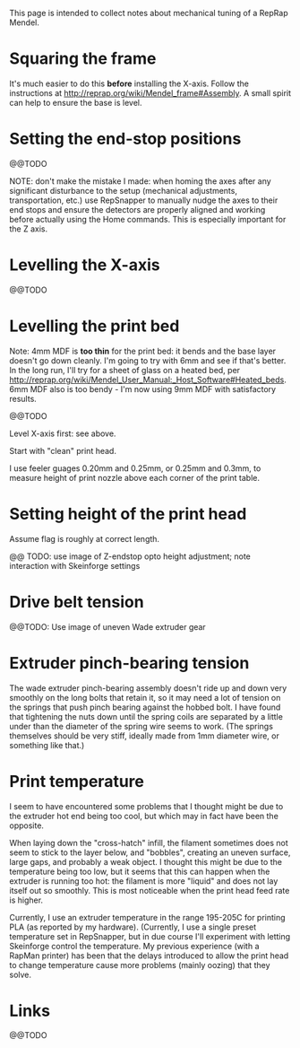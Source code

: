 This page is intended to collect notes about mechanical tuning of a RepRap Mendel.



# Squaring the frame #

It's much easier to do this **before** installing the X-axis.  Follow the instructions at http://reprap.org/wiki/Mendel_frame#Assembly.  A small spirit can help to ensure the base is level.

# Setting the end-stop positions #

@@TODO

NOTE: don't make the mistake I made:  when homing the axes after any significant disturbance to the setup (mechanical adjustments, transportation, etc.) use RepSnapper to manually nudge the axes to their end stops and ensure the detectors are properly aligned and working before actually using the Home commands.  This is especially important for the Z axis.

# Levelling the X-axis #

@@TODO

# Levelling the print bed #

Note: 4mm MDF is **too thin** for the print bed: it bends and the base layer doesn't go down cleanly.  I'm going to try with 6mm and see if that's better.  In the long run, I'll try for a sheet of glass on a heated bed, per http://reprap.org/wiki/Mendel_User_Manual:_Host_Software#Heated_beds.  6mm MDF also is too bendy - I'm now using 9mm MDF with satisfactory results.

@@TODO

Level X-axis first: see above.

Start with "clean" print head.

I use feeler guages 0.20mm and 0.25mm, or 0.25mm and 0.3mm, to measure height of print nozzle above each corner of the print table.

# Setting height of the print head #

Assume flag is roughly at correct length.

@@ TODO: use image of Z-endstop opto height adjustment; note interaction with Skeinforge settings

# Drive belt tension #

@@TODO:  Use image of uneven Wade extruder gear


# Extruder pinch-bearing tension #

The wade extruder pinch-bearing assembly doesn't ride up and down very smoothly on the long bolts that retain it, so it may need a lot of tension on the springs that push pinch bearing against the hobbed bolt.  I have found that tightening the nuts down until the spring coils are separated by a little under than the diameter of the spring wire seems to work.  (The springs themselves should be very stiff, ideally made from 1mm diameter wire, or something like that.)


# Print temperature #

I seem to have encountered some problems that I thought might be due to the extruder hot end being too cool, but which may in fact have been the opposite.

When laying down the "cross-hatch" infill, the filament sometimes does not seem to stick to the layer below, and "bobbles", creating an uneven surface, large gaps, and probably a weak object.  I thought this might be due to the temperature being too low, but it seems that this can happen when the extruder is running too hot:  the filament is more "liquid" and does not lay itself out so smoothly. This is most noticeable when the print head feed rate is higher.

Currently, I use an extruder temperature in the range 195-205C for printing PLA (as reported by my hardware).  (Currently, I use a single preset temperature set in RepSnapper, but in due course I'll experiment with letting Skeinforge control the temperature.  My previous experience (with a RapMan printer) has been that the delays introduced to allow the print head to change temperature cause more problems (mainly oozing) that they solve.


# Links #

@@TODO